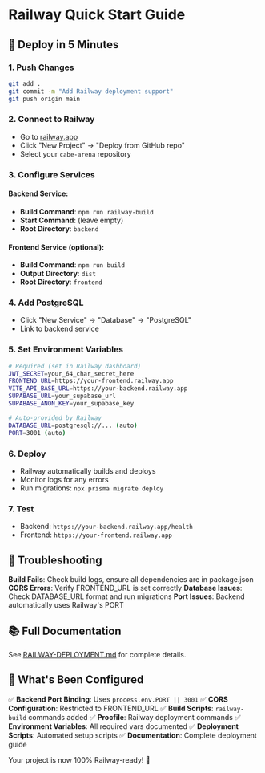 # Railway Quick Start Guide

## 🚀 Deploy in 5 Minutes

### 1. Push Changes
```bash
git add .
git commit -m "Add Railway deployment support"
git push origin main
```

### 2. Connect to Railway
- Go to [railway.app](https://railway.app)
- Click "New Project" → "Deploy from GitHub repo"
- Select your `cabe-arena` repository

### 3. Configure Services

#### Backend Service:
- **Build Command**: `npm run railway-build`
- **Start Command**: (leave empty)
- **Root Directory**: `backend`

#### Frontend Service (optional):
- **Build Command**: `npm run build`
- **Output Directory**: `dist`
- **Root Directory**: `frontend`

### 4. Add PostgreSQL
- Click "New Service" → "Database" → "PostgreSQL"
- Link to backend service

### 5. Set Environment Variables
```bash
# Required (set in Railway dashboard)
JWT_SECRET=your_64_char_secret_here
FRONTEND_URL=https://your-frontend.railway.app
VITE_API_BASE_URL=https://your-backend.railway.app
SUPABASE_URL=your_supabase_url
SUPABASE_ANON_KEY=your_supabase_key

# Auto-provided by Railway
DATABASE_URL=postgresql://... (auto)
PORT=3001 (auto)
```

### 6. Deploy
- Railway automatically builds and deploys
- Monitor logs for any errors
- Run migrations: `npx prisma migrate deploy`

### 7. Test
- Backend: `https://your-backend.railway.app/health`
- Frontend: `https://your-frontend.railway.app`

## 🔧 Troubleshooting

**Build Fails**: Check build logs, ensure all dependencies are in package.json
**CORS Errors**: Verify FRONTEND_URL is set correctly
**Database Issues**: Check DATABASE_URL format and run migrations
**Port Issues**: Backend automatically uses Railway's PORT

## 📚 Full Documentation
See [RAILWAY-DEPLOYMENT.md](./RAILWAY-DEPLOYMENT.md) for complete details.

## 🎯 What's Been Configured

✅ **Backend Port Binding**: Uses `process.env.PORT || 3001`
✅ **CORS Configuration**: Restricted to FRONTEND_URL
✅ **Build Scripts**: `railway-build` commands added
✅ **Procfile**: Railway deployment commands
✅ **Environment Variables**: All required vars documented
✅ **Deployment Scripts**: Automated setup scripts
✅ **Documentation**: Complete deployment guide

Your project is now 100% Railway-ready! 🎉
